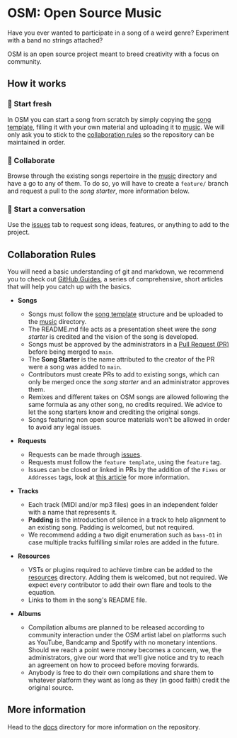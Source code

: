 # OSM: Open Source Music

Have you ever wanted to participate in a song of a weird genre? Experiment with a band no strings attached?

OSM is an open source project meant to breed creativity with a focus on community.

## How it works

### 🌊 Start fresh

In OSM you can start a song from scratch by simply copying the [song template](./templates/song/README.md), filling it with your own material and uploading it to [music](/music). We will only ask you to stick to the [collaboration rules](#collaboration-rules) so the repository can be maintained in order.

### 🤝 Collaborate

Browse through the existing songs repertoire in the [music](music) directory and have a go to any of them. To do so, yo will have to create a `feature/` branch and request a pull to the _song starter_, more information below.

### 💬 Start a conversation

Use the [issues](https://github.com/xwhiteout/open-source-music/issues) tab to request song ideas, features, or anything to add to the project.

## Collaboration Rules

You will need a basic understanding of git and markdown, we recommend you to check out [GitHub Guides](https://guides.github.com/), a series of comprehensive, short articles that will help you catch up with the basics.

- **Songs**
  - Songs must follow the [song template](./templates/song/README.md) structure and be uploaded to the [music](music) directory.
  - The README.md file acts as a presentation sheet were the _song starter_ is credited and the vision of the song is developed.
  - Songs must be approved by the administrators in a [Pull Request (PR)](https://docs.github.com/en/github/collaborating-with-issues-and-pull-requests/about-pull-requests) before being merged to `main`.
  - The **Song Starter** is the name attributed to the creator of the PR were a song was added to `main`.
  - Contributors must create PRs to add to existing songs, which can only be merged once the *song starter* and an administrator approves them.
  - Remixes and different takes on OSM songs are allowed following the same formula as any other song, no credits required. We advice to let the song starters know and crediting the original songs.
  - Songs featuring non open source materials won't be allowed in order to avoid any legal issues.

- **Requests**
  - Requests can be made through [issues](https://github.com/xwhiteout/open-source-music/issues).
  - Requests must follow the `feature template`, using the `feature` tag.
  - Issues can be closed or linked in PRs by the addition of the `Fixes` or `Addresses` tags, look at [this article](https://docs.github.com/en/github/managing-your-work-on-github/linking-a-pull-request-to-an-issue) for more information.

- **Tracks**
  - Each track (MIDI and/or mp3 files) goes in an independent folder with a name that represents it. 
  - **Padding** is the introduction of silence in a track to help alignment to an existing song. Padding is welcomed, but not required.
  - We recommend adding a two digit enumeration such as `bass-01` in case multiple tracks fulfilling similar roles are added in the future.
  
- **Resources**
  - VSTs or plugins required to achieve timbre can be added to the [resources](resources/README.md) directory. Adding them is welcomed, but not required. We expect every contributor to add their own flare and tools to the equation. 
  - Links to them in the song's README file.

- **Albums**
  - Compilation albums are planned to be released according to community interaction under the OSM artist label on platforms such as YouTube, Bandcamp and Spotify with no monetary intentions. Should we reach a point were money becomes a concern, we, the administrators, give our word that we'll give notice and try to reach an agreement on how to proceed before moving forwards.
  - Anybody is free to do their own compilations and share them to whatever platform they want as long as they (in good faith) credit the original source.

## More information

Head to the [docs](docs/README.md) directory for more information on the repository.
